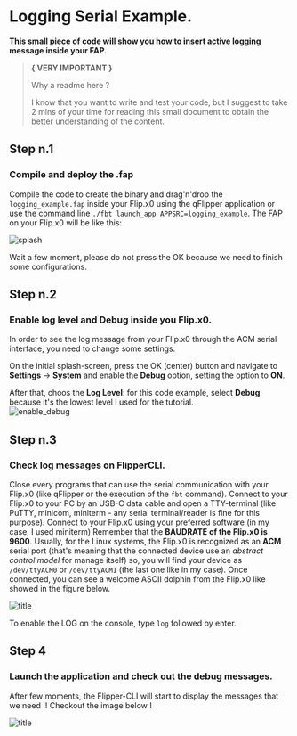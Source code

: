 # Logging Serial Example.
**This small piece of code will show you how to insert active logging message inside your FAP.**

> **{ VERY IMPORTANT }**
>
> Why a readme here ?
>
> I know that you want to write and test your code, but I suggest to take 2 mins of your time for reading this small document to obtain the better understanding of the content.

## Step n.1
### Compile and deploy the .fap
Compile the code to create the binary and drag'n'drop the `logging_example.fap` inside your Flip.x0 using the qFlipper application or use the command line `./fbt launch_app APPSRC=logging_example`.
The FAP on your Flip.x0 will be like this:
 
![splash](https://github.com/m1ch3al/flipper-zero-dev-tutorial/blob/main/06_logging_serial/log_serial/images/splash.png?raw=true)

Wait a few moment, please do not press the OK because we need to finish some configurations.

## Step n.2
### Enable log level and Debug inside you Flip.x0.
In order to see the log message from your Flip.x0 through the ACM serial interface, you need to change some settings.

On the initial splash-screen, press the OK (center) button and navigate to **Settings** -> **System** and enable the **Debug** option, setting the option to **ON**.

After that, choos the **Log Level**: for this code example, select **Debug** because it's the lowest level I used for the tutorial.    
![enable_debug](https://github.com/m1ch3al/flipper-zero-dev-tutorial/blob/main/06_logging_serial/log_serial/images/enale_debug.gif?raw=true)


## Step n.3
### Check log messages on FlipperCLI.
Close every programs that can use the serial communication with your Flip.x0 (like qFlipper or the execution of the `fbt` command).
Connect to your Flip.x0 to your PC by an USB-C data cable and open a TTY-terminal (like PuTTY, minicom, miniterm - any serial terminal/reader is fine for this purpose).
Connect to your Flip.x0 using your preferred software (in my case, I used miniterm)
Remember that the **BAUDRATE of the Flip.x0 is 9600**.
Usually, for the Linux systems, the Flip.x0 is recognized as an **ACM** serial port (that's meaning that the connected device use an _abstract control model_ for manage itself) so, you will find your device as `/dev/ttyACM0` or `/dev/ttyACM1` (the last one like in my case).
Once connected, you can see a welcome ASCII dolphin from the Flip.x0 like showed in the figure below.

![title](https://github.com/m1ch3al/flipper-zero-dev-tutorial/blob/main/06_logging_serial/log_serial/images/flipper_cli.png?raw=true)  
 
 To enable the LOG on the console, type `log` followed by enter.
 
 ## Step 4
 ### Launch the application and check out the debug messages.
 After few moments, the Flipper-CLI will start to display the messages that we need !!
 Checkout the image below !
 
![title](https://github.com/m1ch3al/flipper-zero-dev-tutorial/blob/main/06_logging_serial/log_serial/images/log_messages.png?raw=true)
 
 
